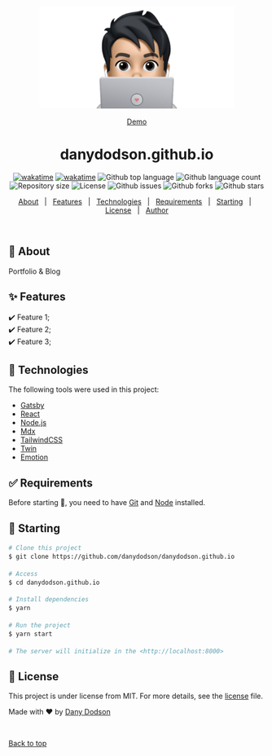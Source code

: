 <div align="center" id="top"> 
  <img src="./.github/app.png" height="200" alt="danydodson.dev" />

  <a href="https://danydodson.dev">Demo</a>  
</div>

<h1 align="center">danydodson.github.io</h1>
<!-- "graphql": {
    "schema": [
      "./cache/schema.graphql",
      ".cache/schema.gql"
    ],
    "documents": [
      "**/**/*.{graphql,js,jsx}",
      ".cache/fragments.graphql"
    ],
    "extensions": {
      "endpoints": {
        "default": {
          "url": "http://localhost:8000/___graphql"
        }
      }
    }
  } -->
<p align="center">
  <a href="https://wakatime.com/badge/github/danydodson/danydodson.github.io"><img src="https://wakatime.com/badge/github/danydodson/danydodson.github.io.svg" alt="wakatime"></a>
  <a href="https://wakatime.com/badge/user/5f103765-30df-4813-b3e9-28120f0a5e6a/project/65c9f940-4604-4bed-8d1e-6e41c2de1eb1"><img src="https://wakatime.com/badge/user/5f103765-30df-4813-b3e9-28120f0a5e6a/project/65c9f940-4604-4bed-8d1e-6e41c2de1eb1.svg" alt="wakatime"></a>
  <img alt="Github top language" src="https://img.shields.io/github/languages/top/danydodson/danydodson.github.io?color=56BEB8">
  <img alt="Github language count" src="https://img.shields.io/github/languages/count/danydodson/danydodson.github.io?color=56BEB8">
  <img alt="Repository size" src="https://img.shields.io/github/repo-size/danydodson/danydodson.github.io?color=56BEB8">
  <img alt="License" src="https://img.shields.io/github/license/danydodson/danydodson.github.io?color=56BEB8">
  <img alt="Github issues" src="https://img.shields.io/github/issues/danydodson/danydodson.github.io?color=56BEB8" />
  <img alt="Github forks" src="https://img.shields.io/github/forks/danydodson/danydodson.github.io?color=56BEB8" />
  <img alt="Github stars" src="https://img.shields.io/github/stars/danydodson/danydodson.github.io?color=56BEB8" />
</p>

<p align="center">
  <a href="#dart-about">About</a> &#xa0; | &#xa0; 
  <a href="#sparkles-features">Features</a> &#xa0; | &#xa0;
  <a href="#rocket-technologies">Technologies</a> &#xa0; | &#xa0;
  <a href="#white_check_mark-requirements">Requirements</a> &#xa0; | &#xa0;
  <a href="#checkered_flag-starting">Starting</a> &#xa0; | &#xa0;
  <a href="#memo-license">License</a> &#xa0; | &#xa0;
  <a href="https://github.com/danydodson" target="_blank">Author</a>
</p>

<br>

## 🎯 About

Portfolio & Blog

## ✨ Features

✔️ Feature 1;\
✔️ Feature 2;\
✔️ Feature 3;

## 🚀 Technologies

The following tools were used in this project:

- [Gatsby](https://www.gatsbyjs.com//)
- [React](https://pt-br.reactjs.org/)
- [Node.js](https://nodejs.org/en/)
- [Mdx](https://mdxjs.com/)
- [TailwindCSS](https://tailwindcss.com/)
- [Twin](https://github.com/ben-rogerson/twin.macro/)
- [Emotion](https://emotion.sh/docs/introduction/)

## ✅ Requirements

Before starting 🏁, you need to have [Git](https://git-scm.com) and [Node](https://nodejs.org/en/) installed.

## 🏁 Starting

```bash
# Clone this project
$ git clone https://github.com/danydodson/danydodson.github.io

# Access
$ cd danydodson.github.io

# Install dependencies
$ yarn

# Run the project
$ yarn start

# The server will initialize in the <http://localhost:8000>
```

## 📝 License

This project is under license from MIT. For more details, see the [license](license.md) file.

Made with ❤️ by <a href="https://github.com/danydodson" target="_blank">Dany Dodson</a>

&#xa0;

<a href="#top">Back to top</a>
